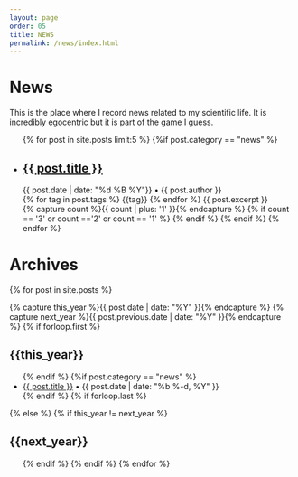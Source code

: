 ```yaml
---
layout: page
order: 05
title: NEWS
permalink: /news/index.html
---
```


# News

This is the place where I record news related to my scientific life. It is
incredibly egocentric but it is part of the game I guess.

<ul class="post-list">
  {% for post in site.posts limit:5 %}
     {%if post.category == "news" %}
       <li>
       <h2>
         <a class="post-link" href="{{ post.url | prepend: site.baseurl }}">{{ post.title }}</a>
       </h2>
       <span class="post-meta">{{ post.date | date: "%d %B %Y"}}</span>
       • 
       <span class="post-meta">{{ post.author }}</span>
       <br/>
       {% for tag in post.tags %}
          <span class="post-tag">{{tag}}</span>
       {% endfor %}
       {{ post.excerpt }}
       </li>
       {% capture count %}{{ count | plus: '1' }}{% endcapture %}
       {% if count == '3' or count =='2' or count == '1' %}
       {% endif %}
     {% endif %}
  {% endfor %}
</ul>


# Archives

{% for post in site.posts  %}

  {% capture this_year %}{{ post.date | date: "%Y" }}{% endcapture %}
  {% capture next_year %}{{ post.previous.date | date: "%Y" }}{% endcapture %}
  {% if forloop.first %}
  <h2 id="{{ this_year }}-ref">{{this_year}}</h2>
  <ul>
  {% endif %}
  {%if post.category == "news" %}
  <li><a href="{{ post.url | prepend: site.baseurl }}">{{ post.title }}</a>
  • 
  <span class="post-meta">{{ post.date | date: "%b %-d, %Y" }}</span><br/>
  </li>
  {% endif %}
  {% if forloop.last %}
  </ul>
  {% else %}
  {% if this_year != next_year %}
  </ul>
  <h2 id="{{ next_year }}-ref">{{next_year}}</h2>
  <ul>
  {% endif %}
  {% endif %}
{% endfor %}
